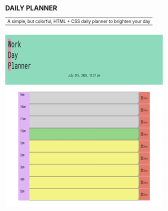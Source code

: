 

## DAILY PLANNER

<table>
<tr>
<td>
  A simple, but colorful, HTML + CSS daily planner to brighten your day
</td>
</tr>
</table>
<br>
  <img src="./ss.jpg" alt="plantkins"  width="1200" height="550px"/>